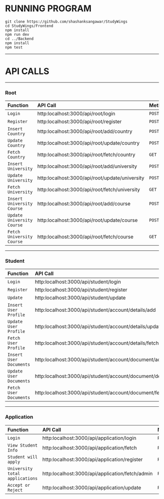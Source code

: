 # RUNNING PROGRAM

```
git clone https://github.com/shashanksangawar/StudyWings
cd StudyWings/Frontend
npm install
npm run dev
cd ../Backend
npm install
npm test

```
----------------------------------------------------------------------------------


# API CALLS


----------------------------------------------------------------------------------

### Root

| Function                      | API Call                                              | Method            |
| :------------------------     | :-----------------------------------------------      |:------------------|
| `Login`                       |     http:localhost:3000/api/root/login                |   `POST`          |
| `Register`                    |     http:localhost:3000/api/root/register             |   `POST`          |
| `Insert Country`              |     http:localhost:3000/api/root/add/country          |   `POST`          |
| `Update Country`              |     http:localhost:3000/api/root/update/country       |   `POST`          |
| `Fetch Country`               |     http:localhost:3000/api/root/fetch/country        |   `GET`           |
| `Insert University`           |     http:localhost:3000/api/root/add/university       |   `POST`          |
| `Update University`           |     http:localhost:3000/api/root/update/university    |   `POST`          |
| `Fetch University`            |     http:localhost:3000/api/root/fetch/university     |   `GET`           |
| `Insert University Course`    |     http:localhost:3000/api/root/add/course           |   `POST`          |
| `Update University Course`    |     http:localhost:3000/api/root/update/course        |   `POST`          |
| `Fetch University Course`     |     http:localhost:3000/api/root/fetch/course         |   `GET`           |

----------------------------------------------------------------------------------
 

### Student

| Function                     | API Call                                                  | Method          |
| :------------------------    | :-----------------------------------------------          |:----------------|
| `Login`                      |   http:localhost:3000/api/student/login                   |   `POST`        |
| `Register`                   |   http:localhost:3000/api/student/register                |   `POST`        |
| `Update`                     |   http:localhost:3000/api/student/update                  |   `POST`        |
| `Insert User Profile`        |   http:localhost:3000/api/student/account/details/add     |   `POST`        |
| `Update User Profile`        |   http:localhost:3000/api/student/account/details/update  |   `POST`        |
| `Fetch User Profile`         |   http:localhost:3000/api/student/account/details/fetch   |   `POST`        |
| `Insert User Documents`      |   http:localhost:3000/api/student/account/document/add    |   `POST`        |
| `Update User Documents`      |   http:localhost:3000/api/student/account/document/delete |   `POST`        |
| `Fetch User Documents`       |   http:localhost:3000/api/student/account/document/fetch  |   `POST`        |


----------------------------------------------------------------------------------


### Application

| Function                       | API Call                                          | Method    |
| :------------------------      | :-----------------------------------------------  |:----------|
| `Login`                        |   http:localhost:3000/api/application/login       |   `POST`  |
| `View Student Info`            |   http:localhost:3000/api/application/fetch       |   `POST`  |
| `Student will apply`           |   http:localhost:3000/api/application/register    |   `POST`  |
| `University total applications`|   http:localhost:3000/api/application/fetch/admin |   `POST`  |
| `Accept or Reject`             |   http:localhost:3000/api/application/update      |   `POST`  |